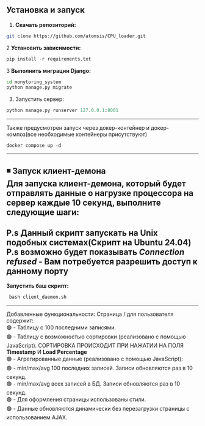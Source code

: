 ## Установка и запуск

1. **Скачать репозиторий:**
```bash
git clone https://github.com/atomsis/CPU_loader.git
```
2  **Установить зависимости:**
```python
pip install -r requirements.txt
```
3 **Выполнить миграции Django:**
```bash
cd monytoring_system
python manage.py migrate
```
3. Запустить сервер:
```python
python manage.py runserver 127.0.0.1:8001
```
-----------------------------------------------------------
Также предусмотрен запуск через докер-контейнер и докер-композ(все необходимые контейнеры присутствуют)
```
docker compose up -d
```
-----------------------------------------------------------
◾ **Запуск клиент-демона**<br>
**Для запуска клиент-демона, который будет отправлять данные о нагрузке процессора на сервер каждые 10 секунд, выполните следующие шаги:**<br>
------------------------------------------------------------------------------
P.s Данный скрипт запускать на Unix подобных системах(Скрипт на Ubuntu 24.04)<br>
P.s возможно будет показывать *Connection refused* - Вам потребуется разрешить доступ к данному порту 
------------------------------------------------------------------------------
**Запустить баш скрипт:**
```
 bash client_daemon.sh
```
----------------------------------------------------------------
Добавленные функциональности:
Страница / для пользователя содержит:<br>
  🟢 -  Таблицу с 100 последними записями.<br>
  🟢 - Таблицу с возможностью сортировки (реализовано с помощью JavaScript). СОРТИРОВКА ПРОИСХОДИТ ПРИ НАЖАТИИ НА ПОЛЯ __Timestamp__ И 	__Load__ __Percentage__<br> 
  🟢 - Агрегированные данные (реализовано с помощью JavaScript):<br>
    🟢 - min/max/avg 100 последних записей. Записи обновляются раз в 10 секунд.<br>
    🟢 - min/max/avg всех записей в БД. Записи обновляются раз в 10 секунд.<br>
🟢 - Для оформления страницы использованы стили.<br>
🟢 - Данные обновляются динамически без перезагрузки страницы с использованием AJAX.
